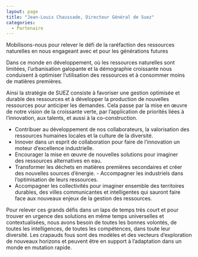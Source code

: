 ```yaml
---
layout: page
title: "Jean-Louis Chaussade, Directeur Général de Suez"
categories:
  - Partenaire
---
```

Mobilisons-nous pour relever le défi de la raréfaction des ressources naturelles en nous engageant avec et pour les générations futures

Dans ce monde en développement, où les ressources naturelles sont limitées, l’urbanisation galopante et la démographie croissante nous conduisent à optimiser l’utilisation des ressources et à consommer moins de matières premières.

Ainsi la stratégie de SUEZ consiste à favoriser une gestion optimisée et durable des ressources et à développer la production de nouvelles ressources pour anticiper les demandes. Cela passe par la mise en œuvre de notre vision de la croissante verte, par l’application de priorités liées à l’innovation, aux talents, et aussi à la co-construction.

- Contribuer au développement de nos collaborateurs, la valorisation des ressources humaines locales et la culture de la diversité.
- Innover dans un esprit de collaboration pour faire de l’innovation un moteur d’excellence industrielle.
- Encourager la mise en œuvre de nouvelles solutions pour imaginer des ressources alternatives en eau.
- Transformer les déchets en matières premières secondaires et créer des nouvelles sources d’énergie.
- Accompagner les industriels dans l’optimisation de leurs ressources.
- Accompagner les collectivités pour imaginer ensemble des territoires durables, des villes communicantes et intelligentes qui sauront faire face aux nouveaux enjeux de la gestion des ressources. 

Pour relever ces grands défis dans un laps de temps très court et pour trouver en urgence des solutions en même temps universelles et contextualisées, nous avons besoin de toutes les bonnes volontés, de toutes les intelligences, de toutes les compétences, dans toute leur diversité. Les crapauds fous sont des modèles et des vecteurs d’exploration de nouveaux horizons et peuvent être en support à l’adaptation dans un monde en mutation rapide.
